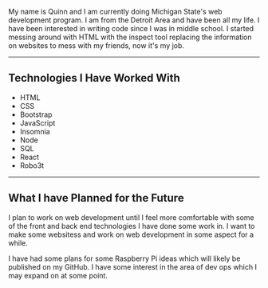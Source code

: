 My name is Quinn and I am currently doing Michigan State's web development program. I am from the Detroit Area and have been all my life. I have been interested in writing code since I was in middle school. I started messing around with HTML with the inspect tool replacing the information on websites to mess with my friends, now it's my job.

---

## Technologies I Have Worked With ##

- HTML
- CSS
- Bootstrap
- JavaScript
- Insomnia
- Node
- SQL
- React
- Robo3t

---

## What I have Planned for the Future ##

I plan to work on web development until I feel more comfortable with some of the front and back end technologies I have done some work in. I want to make some websitess and work on web development in some aspect for a while.

I have had some plans for some Raspberry Pi ideas which will likely be published on my GitHub. I have some interest in the area of dev ops which I may expand on at some point.
